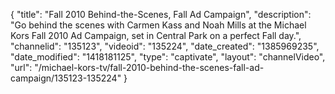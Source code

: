 {
    "title": "Fall 2010 Behind-the-Scenes, Fall Ad Campaign",
    "description": "Go behind the scenes with Carmen Kass and Noah Mills at the Michael Kors Fall 2010 Ad Campaign, set in Central Park on a perfect Fall day.",
    "channelid": "135123",
    "videoid": "135224",
    "date_created": "1385969235",
    "date_modified": "1418181125",
    "type": "captivate",
    "layout": "channelVideo",
    "url": "\/michael-kors-tv\/fall-2010-behind-the-scenes-fall-ad-campaign\/135123-135224"
}